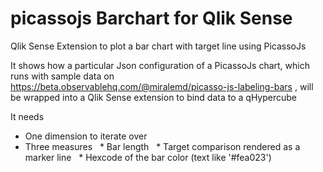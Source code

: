 # picassojs Barchart for Qlik Sense
Qlik Sense Extension to plot a bar chart with target line using PicassoJs

It shows how a particular Json configuration of a PicassoJs chart, which runs with sample data on https://beta.observablehq.com/@miralemd/picasso-js-labeling-bars , will be wrapped into a Qlik Sense extension to bind data to a qHypercube 

It needs
* One dimension to iterate over
* Three measures
   * Bar length
   * Target comparison rendered as a marker line
   * Hexcode of the bar color (text like '#fea023')
   
   

   
